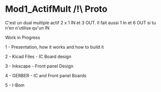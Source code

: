 # Mod1_ActifMult /!\ Proto
C'est un dual multiple actif 2 x 1 IN et 3 OUT. Il fait aussi 1 In et 6 OUT si tu n'en n'utilise qu'un IN

Work in Progress

1 - Presentation, how it works and how to build it

2 - Kicad Files - IC Board design

3 - Inkscape - Front panel Design

4 - GERBER - IC and Front panel Boards

5 - I-Bom

